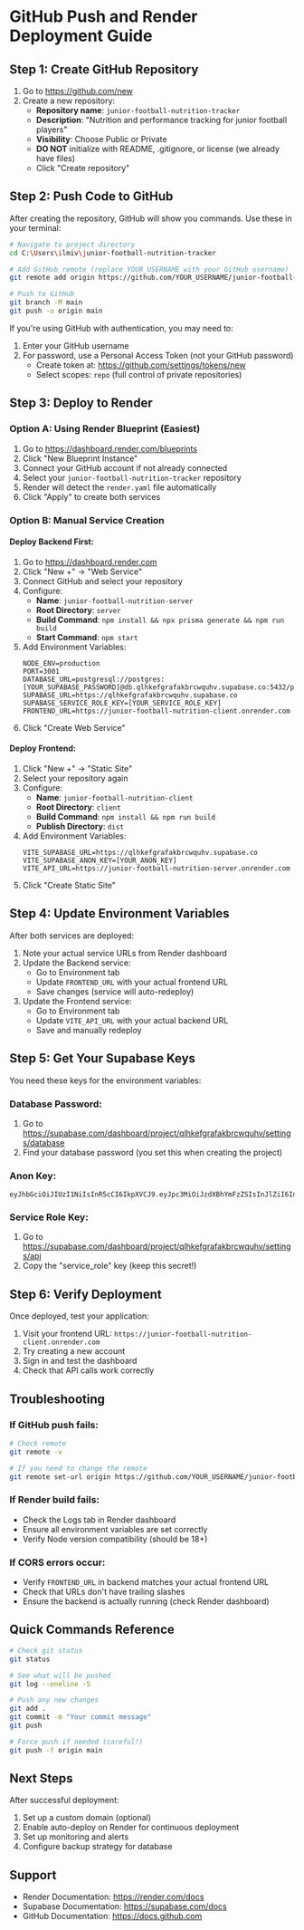 # GitHub Push and Render Deployment Guide

## Step 1: Create GitHub Repository

1. Go to https://github.com/new
2. Create a new repository:
   - **Repository name**: `junior-football-nutrition-tracker`
   - **Description**: "Nutrition and performance tracking for junior football players"
   - **Visibility**: Choose Public or Private
   - **DO NOT** initialize with README, .gitignore, or license (we already have files)
   - Click "Create repository"

## Step 2: Push Code to GitHub

After creating the repository, GitHub will show you commands. Use these in your terminal:

```bash
# Navigate to project directory
cd C:\Users\ilmiv\junior-football-nutrition-tracker

# Add GitHub remote (replace YOUR_USERNAME with your GitHub username)
git remote add origin https://github.com/YOUR_USERNAME/junior-football-nutrition-tracker.git

# Push to GitHub
git branch -M main
git push -u origin main
```

If you're using GitHub with authentication, you may need to:
1. Enter your GitHub username
2. For password, use a Personal Access Token (not your GitHub password)
   - Create token at: https://github.com/settings/tokens/new
   - Select scopes: `repo` (full control of private repositories)

## Step 3: Deploy to Render

### Option A: Using Render Blueprint (Easiest)

1. Go to https://dashboard.render.com/blueprints
2. Click "New Blueprint Instance"
3. Connect your GitHub account if not already connected
4. Select your `junior-football-nutrition-tracker` repository
5. Render will detect the `render.yaml` file automatically
6. Click "Apply" to create both services

### Option B: Manual Service Creation

#### Deploy Backend First:

1. Go to https://dashboard.render.com
2. Click "New +" → "Web Service"
3. Connect GitHub and select your repository
4. Configure:
   - **Name**: `junior-football-nutrition-server`
   - **Root Directory**: `server`
   - **Build Command**: `npm install && npx prisma generate && npm run build`
   - **Start Command**: `npm start`
5. Add Environment Variables:
   ```
   NODE_ENV=production
   PORT=3001
   DATABASE_URL=postgresql://postgres:[YOUR_SUPABASE_PASSWORD]@db.qlhkefgrafakbrcwquhv.supabase.co:5432/postgres
   SUPABASE_URL=https://qlhkefgrafakbrcwquhv.supabase.co
   SUPABASE_SERVICE_ROLE_KEY=[YOUR_SERVICE_ROLE_KEY]
   FRONTEND_URL=https://junior-football-nutrition-client.onrender.com
   ```
6. Click "Create Web Service"

#### Deploy Frontend:

1. Click "New +" → "Static Site"
2. Select your repository again
3. Configure:
   - **Name**: `junior-football-nutrition-client`
   - **Root Directory**: `client`
   - **Build Command**: `npm install && npm run build`
   - **Publish Directory**: `dist`
4. Add Environment Variables:
   ```
   VITE_SUPABASE_URL=https://qlhkefgrafakbrcwquhv.supabase.co
   VITE_SUPABASE_ANON_KEY=[YOUR_ANON_KEY]
   VITE_API_URL=https://junior-football-nutrition-server.onrender.com
   ```
5. Click "Create Static Site"

## Step 4: Update Environment Variables

After both services are deployed:

1. Note your actual service URLs from Render dashboard
2. Update the Backend service:
   - Go to Environment tab
   - Update `FRONTEND_URL` with your actual frontend URL
   - Save changes (service will auto-redeploy)
3. Update the Frontend service:
   - Go to Environment tab
   - Update `VITE_API_URL` with your actual backend URL
   - Save and manually redeploy

## Step 5: Get Your Supabase Keys

You need these keys for the environment variables:

### Database Password:
1. Go to https://supabase.com/dashboard/project/qlhkefgrafakbrcwquhv/settings/database
2. Find your database password (you set this when creating the project)

### Anon Key:
```
eyJhbGciOiJIUzI1NiIsInR5cCI6IkpXVCJ9.eyJpc3MiOiJzdXBhYmFzZSIsInJlZiI6InFsaGtlZmdyYWZha2JyY3dxdWh2Iiwicm9sZSI6ImFub24iLCJpYXQiOjE3MzgyNjcxNzgsImV4cCI6MjA1Mzg0MzE3OH0.Ri_pgYg40gvXyQl9O5itiBGT8hKRpOTFDCX2NpYJ9s4
```

### Service Role Key:
1. Go to https://supabase.com/dashboard/project/qlhkefgrafakbrcwquhv/settings/api
2. Copy the "service_role" key (keep this secret!)

## Step 6: Verify Deployment

Once deployed, test your application:

1. Visit your frontend URL: `https://junior-football-nutrition-client.onrender.com`
2. Try creating a new account
3. Sign in and test the dashboard
4. Check that API calls work correctly

## Troubleshooting

### If GitHub push fails:
```bash
# Check remote
git remote -v

# If you need to change the remote
git remote set-url origin https://github.com/YOUR_USERNAME/junior-football-nutrition-tracker.git
```

### If Render build fails:
- Check the Logs tab in Render dashboard
- Ensure all environment variables are set correctly
- Verify Node version compatibility (should be 18+)

### If CORS errors occur:
- Verify `FRONTEND_URL` in backend matches your actual frontend URL
- Check that URLs don't have trailing slashes
- Ensure the backend is actually running (check Render dashboard)

## Quick Commands Reference

```bash
# Check git status
git status

# See what will be pushed
git log --oneline -5

# Push any new changes
git add .
git commit -m "Your commit message"
git push

# Force push if needed (careful!)
git push -f origin main
```

## Next Steps

After successful deployment:
1. Set up a custom domain (optional)
2. Enable auto-deploy on Render for continuous deployment
3. Set up monitoring and alerts
4. Configure backup strategy for database

## Support

- Render Documentation: https://render.com/docs
- Supabase Documentation: https://supabase.com/docs
- GitHub Documentation: https://docs.github.com